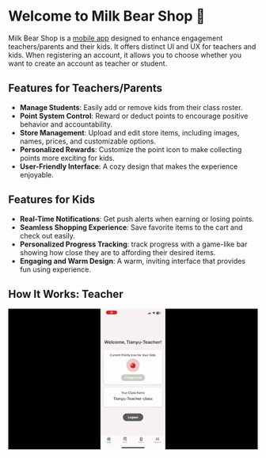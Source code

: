 # Welcome to Milk Bear Shop 👋
Milk Bear Shop is a [mobile app](https://apps.apple.com/us/app/milk-bear-shop/id6739957470) designed to enhance engagement teachers/parents and their kids. It offers distinct UI and UX for teachers and kids. When registering an account, it allows you to choose whether you want to create an account as teacher or student.

## Features for Teachers/Parents
- **Manage Students**: Easily add or remove kids from their class roster.
- **Point System Control**: Reward or deduct points to encourage positive behavior and accountability.
- **Store Management**: Upload and edit store items, including images, names, prices, and customizable options.
- **Personalized Rewards**: Customize the point icon to make collecting points more exciting for kids.
- **User-Friendly Interface**: A cozy design that makes the experience enjoyable.

## Features for Kids
- **Real-Time Notifications**: Get push alerts when earning or losing points.
- **Seamless Shopping Experience**: Save favorite items to the cart and check out easily.
- **Personalized Progress Tracking**: track progress with a game-like bar showing how close they are to affording their desired items.
- **Engaging and Warm Design**: A warm, inviting interface that provides fun using experience.

## How It Works: Teacher
![Demo1](demo/teacher_store.gif)
